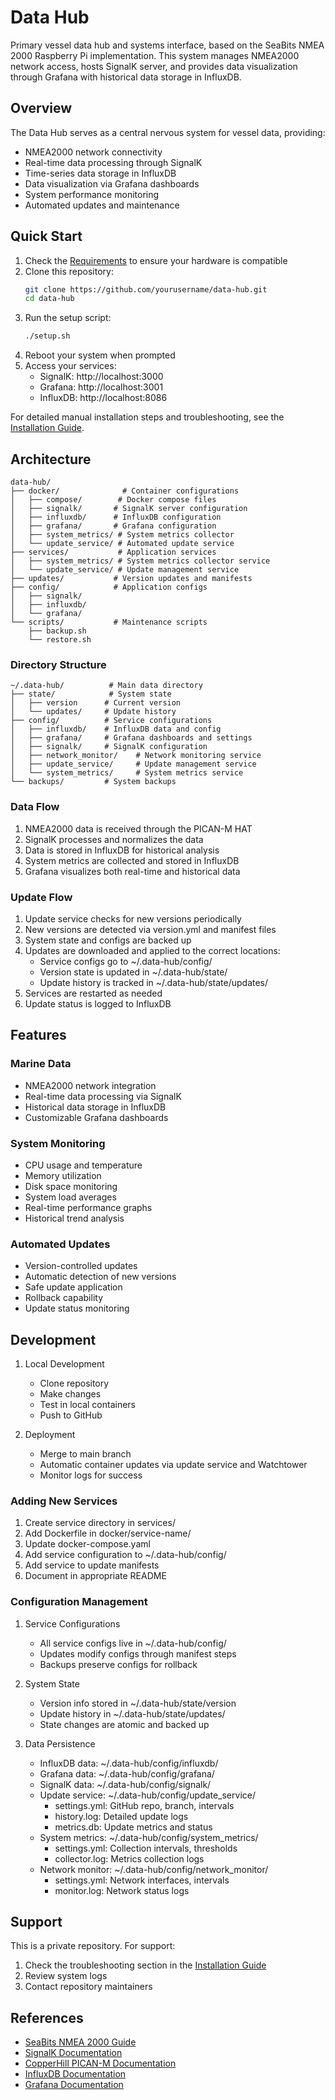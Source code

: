 # Data Hub

Primary vessel data hub and systems interface, based on the SeaBits NMEA 2000 Raspberry Pi implementation. This system manages NMEA2000 network access, hosts SignalK server, and provides data visualization through Grafana with historical data storage in InfluxDB.

## Overview

The Data Hub serves as a central nervous system for vessel data, providing:
- NMEA2000 network connectivity
- Real-time data processing through SignalK
- Time-series data storage in InfluxDB
- Data visualization via Grafana dashboards
- System performance monitoring
- Automated updates and maintenance

## Quick Start

1. Check the [Requirements](docs/REQUIREMENTS.md) to ensure your hardware is compatible
2. Clone this repository:
   ```bash
   git clone https://github.com/yourusername/data-hub.git
   cd data-hub
   ```
3. Run the setup script:
   ```bash
   ./setup.sh
   ```
4. Reboot your system when prompted
5. Access your services:
   - SignalK: http://localhost:3000
   - Grafana: http://localhost:3001
   - InfluxDB: http://localhost:8086

For detailed manual installation steps and troubleshooting, see the [Installation Guide](docs/INSTALLATION.md).

## Architecture

```
data-hub/
├── docker/              # Container configurations
│   ├── compose/        # Docker compose files
│   ├── signalk/       # SignalK server configuration
│   ├── influxdb/      # InfluxDB configuration
│   ├── grafana/       # Grafana configuration
│   ├── system_metrics/ # System metrics collector
│   └── update_service/ # Automated update service
├── services/           # Application services
│   ├── system_metrics/ # System metrics collector service
│   └── update_service/ # Update management service
├── updates/           # Version updates and manifests
├── config/            # Application configs
│   ├── signalk/
│   ├── influxdb/
│   └── grafana/
└── scripts/           # Maintenance scripts
    ├── backup.sh
    └── restore.sh
```

### Directory Structure

```
~/.data-hub/          # Main data directory
├── state/            # System state
│   ├── version      # Current version
│   └── updates/     # Update history
├── config/          # Service configurations
│   ├── influxdb/    # InfluxDB data and config
│   ├── grafana/     # Grafana dashboards and settings
│   ├── signalk/     # SignalK configuration
│   ├── network_monitor/    # Network monitoring service
│   ├── update_service/     # Update management service
│   └── system_metrics/     # System metrics service
└── backups/         # System backups
```

### Data Flow
1. NMEA2000 data is received through the PICAN-M HAT
2. SignalK processes and normalizes the data
3. Data is stored in InfluxDB for historical analysis
4. System metrics are collected and stored in InfluxDB
5. Grafana visualizes both real-time and historical data

### Update Flow
1. Update service checks for new versions periodically
2. New versions are detected via version.yml and manifest files
3. System state and configs are backed up
4. Updates are downloaded and applied to the correct locations:
   - Service configs go to ~/.data-hub/config/
   - Version state is updated in ~/.data-hub/state/
   - Update history is tracked in ~/.data-hub/state/updates/
5. Services are restarted as needed
6. Update status is logged to InfluxDB

## Features

### Marine Data
- NMEA2000 network integration
- Real-time data processing via SignalK
- Historical data storage in InfluxDB
- Customizable Grafana dashboards

### System Monitoring
- CPU usage and temperature
- Memory utilization
- Disk space monitoring
- System load averages
- Real-time performance graphs
- Historical trend analysis

### Automated Updates
- Version-controlled updates
- Automatic detection of new versions
- Safe update application
- Rollback capability
- Update status monitoring

## Development

1. Local Development
   - Clone repository
   - Make changes
   - Test in local containers
   - Push to GitHub

2. Deployment
   - Merge to main branch
   - Automatic container updates via update service and Watchtower
   - Monitor logs for success

### Adding New Services
1. Create service directory in services/
2. Add Dockerfile in docker/service-name/
3. Update docker-compose.yaml
4. Add service configuration to ~/.data-hub/config/
5. Add service to update manifests
6. Document in appropriate README

### Configuration Management
1. Service Configurations
   - All service configs live in ~/.data-hub/config/
   - Updates modify configs through manifest steps
   - Backups preserve configs for rollback

2. System State
   - Version info stored in ~/.data-hub/state/version
   - Update history in ~/.data-hub/state/updates/
   - State changes are atomic and backed up

3. Data Persistence
   - InfluxDB data: ~/.data-hub/config/influxdb/
   - Grafana data: ~/.data-hub/config/grafana/
   - SignalK data: ~/.data-hub/config/signalk/
   - Update service: ~/.data-hub/config/update_service/
     - settings.yml: GitHub repo, branch, intervals
     - history.log: Detailed update logs
     - metrics.db: Update metrics and status
   - System metrics: ~/.data-hub/config/system_metrics/
     - settings.yml: Collection intervals, thresholds
     - collector.log: Metrics collection logs
   - Network monitor: ~/.data-hub/config/network_monitor/
     - settings.yml: Network interfaces, intervals
     - monitor.log: Network status logs

## Support

This is a private repository. For support:
1. Check the troubleshooting section in the [Installation Guide](docs/INSTALLATION.md)
2. Review system logs
3. Contact repository maintainers

## References

- [SeaBits NMEA 2000 Guide](https://seabits.com/nmea-2000-powered-raspberry-pi/)
- [SignalK Documentation](https://signalk.org/)
- [CopperHill PICAN-M Documentation](https://copperhilltech.com/pican-m-nmea-0183-nmea-2000-hat-for-raspberry-pi/)
- [InfluxDB Documentation](https://docs.influxdata.com/influxdb/v1.8/)
- [Grafana Documentation](https://grafana.com/docs/)
